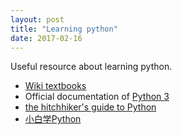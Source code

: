 ```yaml
---
layout: post
title: "Learning python"
date: 2017-02-16
---
```

Useful resource about learning python.
- [Wiki textbooks](https://en.wikibooks.org/wiki/Python_Programming)
- Official documentation of [Python 3](https://docs.python.org/3.4/tutorial/interpreter.html)
- [the hitchhiker's guide to Python](http://docs.python-guide.org/en/latest/)
- [小白学Python](http://www.liaoxuefeng.com/wiki/0014316089557264a6b348958f449949df42a6d3a2e542c000/0014316090478912dab2a3a9e8f4ed49d28854b292f85bb000)

